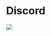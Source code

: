 # Discord
<a href="https://discord.com/users/804712098625486848"><img src="https://discord.c99.nl/widget/theme-2/804712098625486848.png"></a>
<!-- <a href="https://discord.com/users/804712098625486848"><img src="https://api.night0721.xyz/api/v1/rpc/804712098625486848"></a> -->

